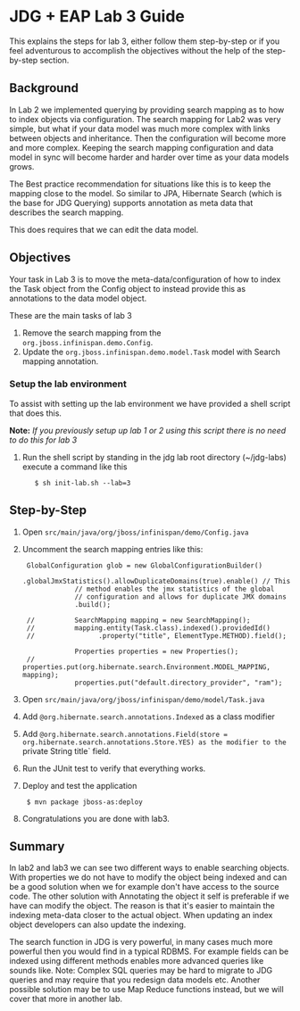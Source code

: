 # JDG + EAP Lab 3 Guide
This explains the steps for lab 3, either follow them step-by-step or if you 
feel adventurous to accomplish the objectives without the help of the step-by-step section.

## Background 
In Lab 2 we implemented querying by providing search mapping as to how to index
objects via configuration. The search mapping for Lab2 was very simple, but what
if your data model was much more complex with links between objects and 
inheritance. Then the configuration will become more and more complex. Keeping 
the search mapping configuration and data model in sync will become harder and 
harder over time as your data models grows. 

The Best practice recommendation for situations like this is to keep the 
mapping close to the model. So similar to JPA, Hibernate Search (which is the 
base for JDG Querying) supports annotation as meta data that describes the 
search mapping. 

This does requires that we can edit the data model. 

## Objectives
Your task in Lab 3 is to move the meta-data/configuration of how to index the Task object from the Config object to instead provide this as annotations to the data model object.

These are the main tasks of lab 3

1. Remove the search mapping from the `org.jboss.infinispan.demo.Config`.
2. Update the `org.jboss.infinispan.demo.model.Task` model with Search mapping 
annotation.

### Setup the lab environment
  To assist with setting up the lab environment we have provided a shell script that does this. 
  
  **Note:** _If you previously setup up lab 1 or 2 using this script there is no need to do this for lab 3_

  1. Run the shell script by standing in the jdg lab root directory (~/jdg-labs) execute a command like this

    		$ sh init-lab.sh --lab=3

## Step-by-Step

1. Open `src/main/java/org/jboss/infinispan/demo/Config.java` 
2. Uncomment the search mapping entries like this: 
		
		GlobalConfiguration glob = new GlobalConfigurationBuilder()
					.globalJmxStatistics().allowDuplicateDomains(true).enable() // This
					// method enables the jmx statistics of the global
					// configuration and allows for duplicate JMX domains
					.build();
			
		//			SearchMapping mapping = new SearchMapping();
		//			mapping.entity(Task.class).indexed().providedId()
		//			      .property("title", ElementType.METHOD).field();
			 
					Properties properties = new Properties();
		//			properties.put(org.hibernate.search.Environment.MODEL_MAPPING, mapping);
					properties.put("default.directory_provider", "ram");
					
3. Open `src/main/java/org/jboss/infinispan/demo/model/Task.java`
4. Add `@org.hibernate.search.annotations.Indexed` as a class modifier
5. Add `@org.hibernate.search.annotations.Field(store = org.hibernate.search.annotations.Store.YES)
as the modifier to the `private String title` field.
6. Run the JUnit test to verify that everything works.
7. Deploy and test the application
		
		$ mvn package jboss-as:deploy
		
8. Congratulations you are done with lab3.

## Summary
In lab2 and lab3 we can see two different ways to enable searching objects. With properties we do not have to modify the object being indexed and can be a good solution when we for example don't have access to the source code. The other solution with Annotating the object it self is preferable if we have can modify the object. The reason is that it's easier to maintain the indexing meta-data closer to the actual object. When updating an index object developers can also update the indexing.

The search function in JDG is very powerful, in many cases much more powerful then you would find in a typical RDBMS. For example fields can be indexed using different methods enables more advanced queries like sounds like. Note: Complex SQL queries may be hard to migrate to JDG queries and may require that you redesign data models etc. Another possible solution may be to use Map Reduce functions instead, but we will cover that more in another lab. 










